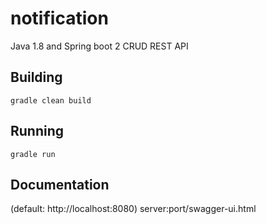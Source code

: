 # notification
Java 1.8 and Spring boot 2 CRUD REST API

## Building
`gradle clean build`

## Running
`gradle run`

## Documentation
(default: http://localhost:8080)
server:port/swagger-ui.html
